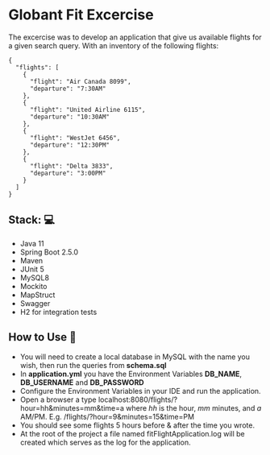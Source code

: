 # Globant Fit Excercise

The excercise was to develop an application that give us available flights for a given search query. With an inventory of the following flights:

```
{
  "flights": [
    {
      "flight": "Air Canada 8099",
      "departure": "7:30AM"
    },
    {
      "flight": "United Airline 6115",
      "departure": "10:30AM"
    },
    {
      "flight": "WestJet 6456",
      "departure": "12:30PM"
    },
    {
      "flight": "Delta 3833",
      "departure": "3:00PM"
    }
  ]
}

```

## Stack: :computer:

- Java 11
- Spring Boot 2.5.0
- Maven 
- JUnit 5
- MySQL8
- Mockito
- MapStruct
- Swagger
- H2 for integration tests

## How to Use :pencil:

- You will need to create a local database in MySQL with the name you wish, then run the queries from **schema.sql**
- In **application.yml** you have the Environment Variables **DB_NAME**, **DB_USERNAME** and **DB_PASSWORD**
- Configure the Environment Variables in your IDE and run the application.
- Open a browser a type localhost:8080/flights/?hour=hh&minutes=mm&time=a where *hh* is the hour, *mm* minutes, and *a* AM/PM. E.g. /flights/?hour=9&minutes=15&time=PM
- You should see some flights 5 hours before & after the time you wrote.
- At the root of the project a file named fitFlightApplication.log will be created which serves as the log for the application.
